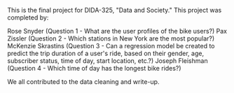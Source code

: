 This is the final project for DIDA-325, "Data and Society." This project was completed by:

Rose Snyder (Question 1 -  What are the user profiles of the bike users?)
Pax Zissler (Question 2 - Which stations in New York are the most popular?)
McKenzie Skrastins (Question 3 - Can a regression model be created to predict the trip duration of a user's ride, based on their gender, age, subscriber status, time of day, start location, etc.?)
Joseph Fleishman (Question 4 - Which time of day has the longest bike rides?)

We all contributed to the data cleaning and write-up.
